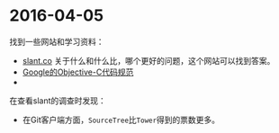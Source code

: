 # 2016-04-05

找到一些网站和学习资料：
- [slant.co](http://www.slant.co) 关于什么和什么比，哪个更好的问题，这个网站可以找到答案。
- [Google的Objective-C代码规范](https://google.github.io/styleguide/objcguide.xml)
- 

在查看slant的调查时发现：
- 在Git客户端方面，`SourceTree`比`Tower`得到的票数更多。
